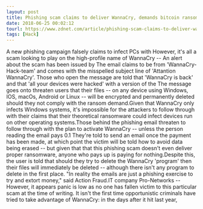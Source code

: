 ```yaml
---
layout: post
title: Phishing scam claims to deliver WannaCry, demands bitcoin ransom
date: 2018-06-25 00:02:12
tourl: https://www.zdnet.com/article/phishing-scam-claims-to-deliver-wannacry-demands-bitcoin-ransom/
tags: [Hack]
---
```

A new phishing campaign falsely claims to infect PCs with However, it's all a scam looking to play on the high-profile name of WannaCry -- An alert about the scam has been issued by The email claims to be from 'WannaCry-Hack-team' and comes with the misspelled subject line of 'Attantion WannaCry'. Those who open the message are told that 'WannaCry is back' and that 'all your devices were hacked' with a version of the The message goes onto threaten users that their files -- on any device using Windows, IOS, macOs, Android or Linux -- will be encrypted and permanently deleted should they not comply with the ransom demand.Given that WannaCry only infects Windows systems, it's impossible for the attackers to follow through with their claims that their theoretical ransomware could infect devices run on other operating systems.Those behind the phishing email threaten to follow through with the plan to activate WannaCry -- unless the person reading the email pays 0.1 They're told to send an email once the payment has been made, at which point the victim will be told how to avoid data being erased -- but given that that this phishing scam doesn't even deliver proper ransomware, anyone who pays up is paying for nothing.Despite this, the user is told that should they try to delete the WannaCry 'program' then their files will immediately be deleted -- although there isn't any program to delete in the first place. "In reality the emails are just a phishing exercise to try and extort money," said Action Fraud.IT company Pro-Networks -- However, it appears panic is low as no one has fallen victim to this particular scam at the time of writing. It isn't the first time opportunistic criminals have tried to take advantage of WannaCry: in the days after it hit last year, 